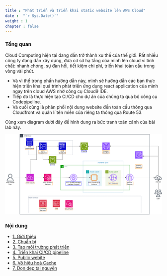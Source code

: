 ```yaml
---
title : "Phát triển và triển khai static website lên AWS Cloud"
date :  "`r Sys.Date()`" 
weight : 1 
chapter : false
---
```


### Tổng quan

Cloud Computing hiện tại đang dần trở thành xu thế của thế giới. Rất nhiều công ty đang dần xây dựng, đưa cơ sở hạ tầng cùa mình lên cloud vì tính chất: nhanh chóng, sự đàn hồi, tiết kiệm chi phí, triển khai toàn cầu trong vòng vài phút.
- Và vì thế trong phần hướng dẫn này, mình sẽ hướng dẫn các bạn thực hiện triển khai quá trình phát triển ứng dụng react application của mình ngay trên cloud AWS nhờ công cụ Cloud9 IDE. 
- Tiếp đó là thực hiện tạo CI/CD cho dự án của chúng ta qua bộ công cụ Codepipeline.
- Và cuối cùng là phân phối nội dung website đến toàn cầu thông qua Cloudfront và quản lí tên miền của riêng ta thông qua Route 53.

Cùng xem diagram dưới đây để hình dung ra bức tranh toàn cảnh của bài lab này.

![IMAGE](/images/1-introduce/001-introduce.png)

### Nội dung
- [1. Giới thiệu](./1-introduce/)
- [2. Chuẩn bị](./2-prerequiste/)
- [3. Tạo môi trường phát triển](./3-developmentEnvironment/)
- [4. Triển khai CI/CD pipeline](./4-createCICD/)
- [5. Public webite](./5-publicWebsite&Distribution/)
- [6. Vô hiệu hoá Cache](./6-invalidateCacheCloudfront/)
- [7. Dọn dẹp tài nguyên](./7-cleanup/)

